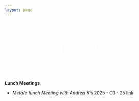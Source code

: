 ```yaml
---
layput: page
---
```


<div style='background: url("https://images.pexels.com/photos/3183150/pexels-photo-3183150.jpeg?auto=compress&cs=tinysrgb&w=1260&h=750&dpr=2") center/cover no-repeat;
    padding: 60px 20px;
    text-align: center;
    color: white;
    font-size: 2.5rem;
    font-weight: bold;'>
    Events
</div>


**Lunch Meetings**

- *Meta/e lunch Meeting with Andrea Kis* 2025 - 03 - 25 [link](https://teams.microsoft.com/l/meetup-join/19%3ameeting_NmU1YTVmYzctNTRjOS00ZmE3LTgwYjItN2U2ZmFhNDEzNjZh%40thread.v2/0?context=%7b%22Tid%22%3a%22cc7df247-60ce-4a0f-9d75-704cf60efc64%22%2c%22Oid%22%3a%22d9954d77-ca06-4511-aba0-738ae2ae2856%22%7d)
